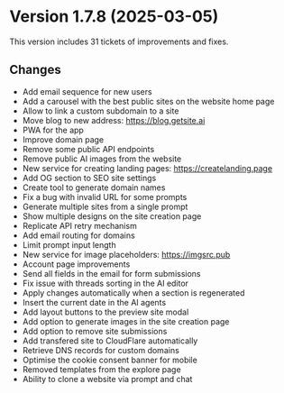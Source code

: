 # Version 1.7.8 (2025-03-05)

This version includes 31 tickets of improvements and fixes.

## Changes

- Add email sequence for new users
- Add a carousel with the best public sites on the website home page
- Allow to link a custom subdomain to a site
- Move blog to new address: https://blog.getsite.ai
- PWA for the app
- Improve domain page
- Remove some public API endpoints
- Remove public AI images from the website
- New service for creating landing pages: https://createlanding.page
- Add OG section to SEO site settings
- Create tool to generate domain names
- Fix a bug with invalid URL for some prompts
- Generate multiple sites from a single prompt
- Show multiple designs on the site creation page
- Replicate API retry mechanism
- Add email routing for domains
- Limit prompt input length
- New service for image placeholders: https://imgsrc.pub
- Account page improvements
- Send all fields in the email for form submissions
- Fix issue with threads sorting in the AI editor
- Apply changes automatically when a section is regenerated
- Insert the current date in the AI agents
- Add layout buttons to the preview site modal
- Add option to generate images in the site creation page
- Add option to remove site submissions
- Add transfered site to CloudFlare automatically
- Retrieve DNS records for custom domains
- Optimise the cookie consent banner for mobile
- Removed templates from the explore page
- Ability to clone a website via prompt and chat
